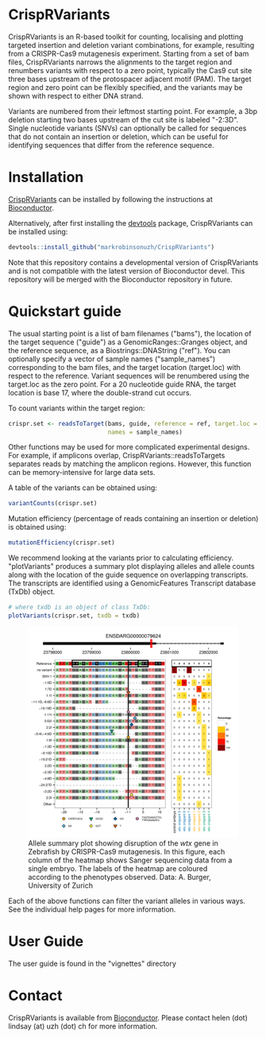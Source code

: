 # CrispRVariants

CrispRVariants is an R-based toolkit for counting, localising and plotting targeted insertion and deletion variant combinations, for example, resulting from a CRISPR-Cas9 mutagenesis experiment.  Starting from a set of bam files, CrispRVariants narrows the alignments to the target region and renumbers variants with respect to a zero point, typically the Cas9 cut site three bases upstream of 
the protospacer adjacent motif (PAM).  The target region and zero point can be flexibly specified, 
and the variants may be shown with respect to either DNA strand. 

Variants are numbered from their leftmost starting point.  For example, a 3bp deletion starting two bases upstream of the cut site is labeled "-2:3D".  Single nucleotide variants (SNVs) can optionally 
be called for sequences that do not contain an insertion or deletion, which can be useful for 
identifying sequences that differ from the reference sequence.  

# Installation

[CrispRVariants](https://www.bioconductor.org/packages/3.3/bioc/html/CrispRVariants.html) can be installed by following the instructions at [Bioconductor](https://www.bioconductor.org/install/).

Alternatively, after first installing the [devtools](https://cran.r-project.org/web/packages/devtools/index.html) package, CrispRVariants can be installed using:

```r
devtools::install_github("markrobinsonuzh/CrispRVariants")
```

Note that this repository contains a developmental version of CrispRVariants and is not compatible with the latest version of Bioconductor devel.  This repository will be merged with the Bioconductor repository in future.

# Quickstart guide

The usual starting point is a list of bam filenames ("bams"), the location of the target
sequence ("guide") as a GenomicRanges::Granges object, and the reference sequence, as a 
Biostrings::DNAString ("ref").  You can optionally specify a vector of sample names 
("sample_names") corresponding to the bam files, and the target location (target.loc) 
with respect to the reference.  Variant sequences will be renumbered using the target.loc 
as the zero point.  For a 20 nucleotide guide RNA, the target location is base 17, 
where the double-strand cut occurs.

To count variants within the target region:


```r
crispr.set <- readsToTarget(bams, guide, reference = ref, target.loc = 17,
                            names = sample_names)
```

Other functions may be used for more complicated experimental designs.  For example, if amplicons overlap, CrispRVariants::readsToTargets separates reads by matching the amplicon regions.  However, this function can be memory-intensive for large data sets.

A table of the variants can be obtained using: 


```r
variantCounts(crispr.set)
```

Mutation efficiency (percentage of reads containing an insertion or deletion) is obtained using:


```r
mutationEfficiency(crispr.set)
```

We recommend looking at the variants prior to calculating efficiency. "plotVariants" produces a summary
plot displaying alleles and allele counts along with the location of the guide sequence on overlapping transcripts.  The transcripts are identified using a GenomicFeatures Transcript database (TxDb) object.  


```r
# where txdb is an object of class TxDb:
plotVariants(crispr.set, txdb = txdb)
```

<figure>
<img src="inst/extdata/wtx_Sanger.png">
<figcaption>Allele summary plot showing disruption of the <i>wtx</i> gene in Zebrafish by CRISPR-Cas9
mutagenesis. In this figure, each column of the heatmap shows Sanger sequencing data from a single embryo.
The labels of the heatmap are coloured according to the phenotypes observed. Data: A. Burger, 
University of Zurich</figcaption>
</figure>


Each of the above functions can filter the variant alleles in various ways.  See the individual help pages for more information.

# User Guide

The user guide is found in the "vignettes" directory

# Contact

CrispRVariants is available from [Bioconductor](https://www.bioconductor.org/packages/3.3/bioc/html/CrispRVariants.html).  Please contact helen (dot) lindsay (at) uzh (dot) ch for more information. 



